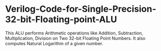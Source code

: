 # Verilog-Code-for-Single-Precision-32-bit-Floating-point-ALU
This ALU performs Arithmetic operations like Addition, Subtraction, Multiplication, Division on Two 32-bit Floating Point Numbers. It also computes Natural Logarithm of a given number.
